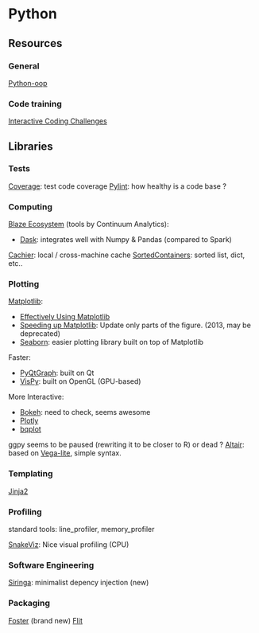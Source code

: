 Python
======


Resources
---------

### General

[Python-oop](https://github.com/metaperl/python-oop)

### Code training

[Interactive Coding Challenges](https://github.com/donnemartin/interactive-coding-challenges)


Libraries
---------

### Tests

[Coverage](https://github.com/nedbat/coveragepy): test code coverage
[Pylint](https://github.com/PyCQA/pylint): how healthy is a code base ?

### Computing

[Blaze Ecosystem](http://blaze.readthedocs.io/en/latest/index.html) (tools by Continuum Analytics):
- [Dask](http://dask.pydata.org/en/latest/): integrates well with Numpy & Pandas (compared to Spark)

[Cachier](https://github.com/shaypal5/cachier): local / cross-machine cache
[SortedContainers](https://github.com/grantjenks/sorted_containers): sorted list, dict, etc..

### Plotting

[Matplotlib](http://matplotlib.org/):
- [Effectively Using Matplotlib](http://pbpython.com/effective-matplotlib.html)
- [Speeding up Matplotlib](http://bastibe.de/2013-05-30-speeding-up-matplotlib.html): Update only parts of the figure. (2013, may be deprecated)
- [Seaborn](http://seaborn.pydata.org/): easier plotting library built on top of Matplotlib

Faster:
- [PyQtGraph](http://www.pyqtgraph.org/): built on Qt
- [VisPy](http://vispy.org/index.html): built on OpenGL (GPU-based)

More Interactive:
- [Bokeh](http://bokeh.pydata.org/en/latest/): need to check, seems awesome
- [Plotly](https://plot.ly/python/)
- [bqplot](https://github.com/bloomberg/bqplot)

ggpy seems to be paused (rewriting it to be closer to R) or dead ?
[Altair](https://altair-viz.github.io/): based on [Vega-lite](https://vega.github.io/vega-lite/), simple syntax.

### Templating

[Jinja2](https://github.com/pallets/jinja)

### Profiling

standard tools: line_profiler, memory_profiler

[SnakeViz](https://jiffyclub.github.io/snakeviz/#snakeviz): Nice visual profiling (CPU)

### Software Engineering

[Siringa](https://github.com/h2non/siringa): minimalist depency injection (new)

### Packaging

[Foster](https://github.com/hugollm/foster) (brand new)
[Flit](https://github.com/takluyver/flit)
